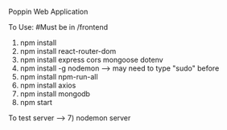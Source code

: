 Poppin Web Application

To Use: #Must be in /frontend
1) npm install
2) npm install react-router-dom
3) npm install express cors mongoose dotenv
4) npm install -g nodemon  --> may need to type "sudo" before
5) npm install npm-run-all
6) npm install axios
7) npm install mongodb
8) npm start

To test server --> 7) nodemon server
